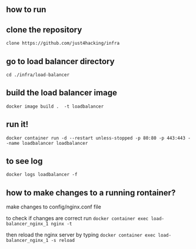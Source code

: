 ## how to run

## clone the repository
`clone https://github.com/just4hacking/infra`

## go to load balancer directory
`cd ./infra/load-balancer`

## build the load balancer image
`docker image build .  -t loadbalancer`

## run it!
`docker container run -d --restart unless-stopped -p 80:80 -p 443:443 --name loadbalancer loadbalancer`

## to see log
`docker logs loadbalancer -f`

## how to make changes to a running rontainer?

make changes to config/nginx.conf file

to check if changes are correct run
`docker container exec load-balancer_nginx_1 nginx -t`

then reload the nginx server by typing
`docker container exec load-balancer_nginx_1 -s reload`